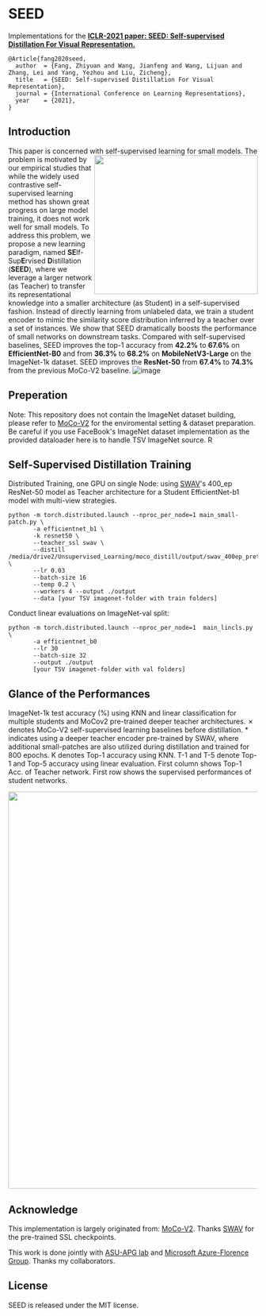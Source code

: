 # SEED

Implementations for the [__ICLR-2021 paper: SEED: Self-supervised Distillation For Visual Representation.__](https://arxiv.org/pdf/2101.04731.pdf) 
```
@Article{fang2020seed,
  author  = {Fang, Zhiyuan and Wang, Jianfeng and Wang, Lijuan and Zhang, Lei and Yang, Yezhou and Liu, Zicheng},
  title   = {SEED: Self-supervised Distillation For Visual Representation},
  journal = {International Conference on Learning Representations},
  year    = {2021},
}
```

## Introduction

This paper is concerned with self-supervised learning for small models. <img src="https://user-images.githubusercontent.com/17426159/126873068-ce5ebdce-d821-4a9c-9d94-52585039261e.png" width="330" height="280" align="right"> 
 The 
problem is motivated by our empirical studies that while the widely used contrastive
self-supervised learning method has shown great progress on large model training, 
it does not work well for small models. To address this problem, we propose a
new learning paradigm, named **SE**lf-Sup**E**rvised **D**istillation (**SEED**), where we
leverage a larger network (as Teacher) to transfer its representational knowledge
into a smaller architecture (as Student) in a self-supervised fashion. Instead of
directly learning from unlabeled data, we train a student encoder to mimic the
similarity score distribution inferred by a teacher over a set of instances. We show
that SEED dramatically boosts the performance of small networks on downstream
tasks. Compared with self-supervised baselines, SEED improves the top-1 accuracy
from **42.2%** to **67.6%** on **EfficientNet-B0** and from **36.3%** to **68.2%** on **MobileNetV3-Large** on the ImageNet-1k dataset.
SEED improves the **ResNet-50** from **67.4%** to **74.3%** from the previous MoCo-V2 baseline.
![image](https://user-images.githubusercontent.com/17426159/126872552-a2873b52-a901-435a-a6cc-b8bc1a4e3248.png)

## Preperation
Note: This repository does not contain the ImageNet dataset building, please refer to [MoCo-V2](https://github.com/facebookresearch/moco) for the enviromental setting & dataset preparation. Be careful if you use FaceBook's ImageNet dataset implementation as the provided dataloader here is to handle TSV ImageNet source. R

## Self-Supervised Distillation Training

Distributed Training, one GPU on single Node: using [SWAV](https://github.com/facebookresearch/swav)'s 400_ep ResNet-50 model as Teacher architecture for a Student EfficientNet-b1 model with multi-view strategies. 
```
python -m torch.distributed.launch --nproc_per_node=1 main_small-patch.py \
       -a efficientnet_b1 \
       -k resnet50 \
       --teacher_ssl swav \
       --distill /media/drive2/Unsupervised_Learning/moco_distill/output/swav_400ep_pretrain.pth.tar \
       --lr 0.03 
       --batch-size 16 
       --temp 0.2 \
       --workers 4 --output ./output 
       --data [your TSV imagenet-folder with train folders]
```

Conduct linear evaluations on ImageNet-val split:
```
python -m torch.distributed.launch --nproc_per_node=1  main_lincls.py \
       -a efficientnet_b0 
       --lr 30 
       --batch-size 32 
       --output ./output 
       [your TSV imagenet-folder with val folders]
```

## Glance of the Performances
ImageNet-1k test accuracy (%) using KNN and linear classification for multiple students and MoCov2 pre-trained deeper teacher architectures. ✗ denotes MoCo-V2 self-supervised learning baselines before
distillation. * indicates using a deeper teacher encoder pre-trained by SWAV, where additional small-patches are
also utilized during distillation and trained for 800 epochs. K denotes Top-1 accuracy using KNN. T-1 and T-5
denote Top-1 and Top-5 accuracy using linear evaluation. First column shows Top-1 Acc. of Teacher network.
First row shows the supervised performances of student networks.
<p align="center">
<img src="https://user-images.githubusercontent.com/17426159/126873030-918a61f0-8cba-4954-a501-ec553dae07a6.png" width="800" align="center"> 
</p>

## Acknowledge
This implementation is largely originated from: [MoCo-V2](https://github.com/facebookresearch/moco).
Thanks [SWAV](https://github.com/facebookresearch/swav) for the pre-trained SSL checkpoints.

This work is done jointly with [ASU-APG lab](https://yezhouyang.engineering.asu.edu/) and [Microsoft Azure-Florence Group](https://www.microsoft.com/en-us/research/project/azure-florence-vision-and-language). Thanks my collaborators.

## License
SEED is released under the MIT license. 
